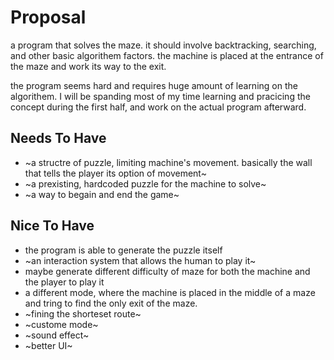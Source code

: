 # Proposal 
a program that solves the maze. it should involve backtracking,
searching, and other basic algorithem factors. the machine is 
placed at the entrance of the maze and work its way to the exit.

the program seems hard and requires huge amount of learning on the 
algorithem. I will be spanding most of my time learning and 
pracicing the concept during the first half, and work on the actual
program afterward.

## Needs To Have
- ~a structre of puzzle, limiting machine's movement. basically
    the wall that tells the player its option of movement~
- ~a prexisting, hardcoded puzzle for the machine to solve~
- ~a way to begain and end the game~

## Nice To Have
- the program is able to generate the puzzle itself
- ~an interaction system that allows the human to play it~
- maybe generate different difficulty of maze for both the machine 
    and the player to play it
- a different mode, where the machine is placed in the middle 
    of a maze and tring to find the only exit of the maze.
- ~fining the shorteset route~
- ~custome mode~
- ~sound effect~
- ~better UI~
